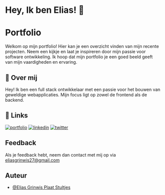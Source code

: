 # Hey, Ik ben Elias! 👋

# Portfolio

Welkom op mijn portfolio! Hier kan je een overzicht vinden van mijn recente projecten. Neem een kijkje en laat je inspireren door mijn passie voor software ontwikkeling. Ik hoop dat mijn portfolio je een goed beeld geeft van mijn vaardigheden en ervaring.

## 🚀 Over mij

Hey! Ik ben een full stack ontwikkelaar met een passie voor het bouwen van geweldige webapplicaties. Mijn focus ligt op zowel de frontend als de backend.

## 🔗 Links

[![portfolio](https://img.shields.io/badge/portfolio-000?style=for-the-badge&logo=ko-fi&logoColor=white)](https://eliasgrinwis.be/) [![linkedin](https://img.shields.io/badge/linkedin-0A66C2?style=for-the-badge&logo=linkedin&logoColor=white)](https://www.linkedin.com/in/elias-grinwis-plaat-stultjes-86bb43220/) [![twitter](https://img.shields.io/badge/twitter-1DA1F2?style=for-the-badge&logo=twitter&logoColor=white)](https://twitter.com/EliasGrinwis)

## Feedback

Als je feedback hebt, neem dan contact met mij op via eliasgrinwis27@gmail.com

## Auteur

- [@Elias Grinwis Plaat Stultjes](https://github.com/EliasGrinwis)
